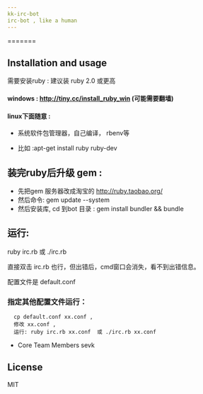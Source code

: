 ```yaml
---
kk-irc-bot
irc-bot , like a human
---
```


=======

## Installation and usage

需要安装ruby :
建议装 ruby 2.0 或更高

#### windows : http://tiny.cc/install_ruby_win (可能需要翻墙)

#### linux下面随意 :

* 系统软件包管理器，自己编译， rbenv等

* 比如 :apt-get install ruby ruby-dev

## 装完ruby后升级 gem :

* 先把gem 服务器改成淘宝的 http://ruby.taobao.org/
* 然后命令: gem update --system
* 然后安装库, cd 到bot 目录 : gem install bundler && bundle

## 运行:

ruby irc.rb 或 ./irc.rb 

直接双击 irc.rb 也行，但出错后，cmd窗口会消失，看不到出错信息。

配置文件是 default.conf

###  指定其他配置文件运行：

      cp default.conf xx.conf ,
      修改 xx.conf ,
      运行: ruby irc.rb xx.conf  或 ./irc.rb xx.conf

* Core Team Members
 sevk

License
-------
MIT

